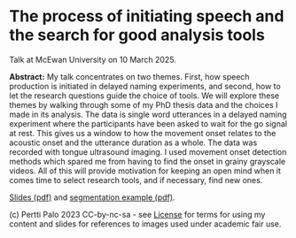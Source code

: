 # The process of initiating speech and the search for good analysis tools

Talk at McEwan University on 10 March 2025.

**Abstract:** My talk concentrates on two themes. First, how speech production is
initiated in delayed naming experiments, and second, how to let the research
questions guide the choice of tools. We will explore these themes by walking
through some of my PhD thesis data and the choices I made in its analysis. The
data is single word utterances in a delayed naming experiment where the
participants have been asked to wait for the go signal at rest. This gives us a
window to how the movement onset relates to the acoustic onset and the
utterance duration as a whole. The data was recorded with tongue ultrasound
imaging. I used movement onset detection methods which spared me from having to
find the onset in grainy grayscale videos. All of this will provide motivation
for keeping an open mind when it comes time to select research tools, and if
necessary, find new ones.

[Slides (pdf)](Palo-McEwan-slides.pdf) and [segmentation example (pdf)](segmentation.pdf).

(c) Pertti Palo 2023 CC-by-nc-sa - see [License](LICENSE.md) for terms for
using my content and slides for references to images used under academic fair
use.
